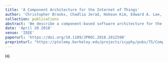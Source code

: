 ```yaml
---
title: 'A Component Architecture for the Internet of Things'
author: 'Christopher Brooks, Chadlia Jerad, Hokeun Kim, Edward A. Lee, Marten Lohstroh, Victor Nouvellet, Beth Osyk, Matt Weber'
collection: publications
abstract: 'We describe a component-based software architecture for the Internet of Things in which proxies for Things and services that we call "accessors" interact with one another under a concurrent, time-stamped, discrete-event (DE) semantics. These proxies are analogous to web pages, which proxy a cloud-based service such as a bank, but instead of being designed to interface those services with humans, accessors are designed to interface services and Things with other services and Things. A deterministic DE semantics is combined with a widely used pattern for handling network interactions that we call "asynchronous atomic callbacks" (AAC). AAC enables many concurrent pending requests to be active at once without blocking and without the treacherous concurrency pitfalls of threads. In effect, our architecture combines AAC with actors where the actor model has been endowed with a temporal semantics. We show how this architecture can leverage the previously reported Secure Swarm Toolkit (SST) to achieve state-of-the-art authentication, authorization, and encryption of interactions across networks.'
date: 'April 20 2018'
venue: 'IEEE'
paperurl: 'https://doi.org/10.1109/JPROC.2018.2812598'
preprinturl: "https://ptolemy.berkeley.edu/projects/icyphy/pubs/75/ComponentArchitecture.pdf"
---
```


Hi

